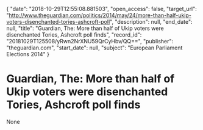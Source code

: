 {
  "date": "2018-10-29T12:55:08.881503", 
  "open_access": false, 
  "target_url": "http://www.theguardian.com/politics/2014/may/24/more-than-half-ukip-voters-disenchanted-tories-ashcroft-poll", 
  "description": null, 
  "end_date": null, 
  "title": "Guardian, The: More than half of Ukip voters were disenchanted Tories, Ashcroft poll finds", 
  "record_id": "20181029T125508/yRwn2NrXNU59QrCyHbv/QQ==", 
  "publisher": "theguardian.com", 
  "start_date": null, 
  "subject": "European Parliament Elections 2014"
}

# Guardian, The: More than half of Ukip voters were disenchanted Tories, Ashcroft poll finds

None